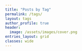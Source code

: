 ```yaml
---
title: "Posts by Tag"
permalink: /tags/
layout: tags
author_profile: true
header:
  image: /assets/images/cover.png
entries_layout: grid
classes: wide
---
```

